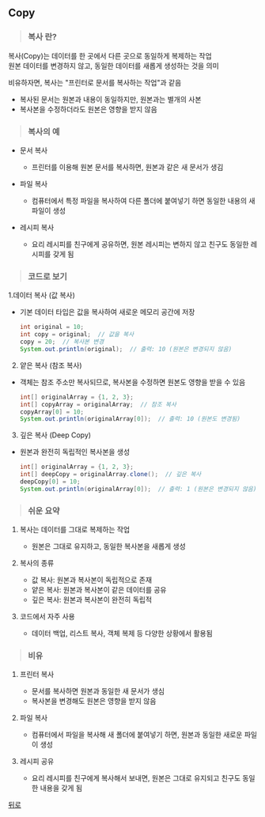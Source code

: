 ## Copy
> ### 복사 란?
복사(Copy)는 데이터를 한 곳에서 다른 곳으로 동일하게 복제하는 작업</br>
원본 데이터를 변경하지 않고, 동일한 데이터를 새롭게 생성하는 것을 의미

비유하자면, 복사는 "프린터로 문서를 복사하는 작업"과 같음
- 복사된 문서는 원본과 내용이 동일하지만, 원본과는 별개의 사본
- 복사본을 수정하더라도 원본은 영향을 받지 않음

> ### 복사의 예
- 문서 복사
    - 프린터를 이용해 원본 문서를 복사하면, 원본과 같은 새 문서가 생김

- 파일 복사
	- 컴퓨터에서 특정 파일을 복사하여 다른 폴더에 붙여넣기 하면 동일한 내용의 새 파일이 생성

- 레시피 복사
	- 요리 레시피를 친구에게 공유하면, 원본 레시피는 변하지 않고 친구도 동일한 레시피를 갖게 됨

> ### 코드로 보기
1.데이터 복사 (값 복사)
- 기본 데이터 타입은 값을 복사하여 새로운 메모리 공간에 저장
    ```java
    int original = 10;
    int copy = original;  // 값을 복사
    copy = 20;  // 복사본 변경
    System.out.println(original);  // 출력: 10 (원본은 변경되지 않음)
    ```

2. 얕은 복사 (참조 복사)
- 객체는 참조 주소만 복사되므로, 복사본을 수정하면 원본도 영향을 받을 수 있음
    ```java
    int[] originalArray = {1, 2, 3};
    int[] copyArray = originalArray;  // 참조 복사
    copyArray[0] = 10;
    System.out.println(originalArray[0]);  // 출력: 10 (원본도 변경됨)
    ```

3. 깊은 복사 (Deep Copy)
- 원본과 완전히 독립적인 복사본을 생성
    ```java
    int[] originalArray = {1, 2, 3};
    int[] deepCopy = originalArray.clone();  // 깊은 복사
    deepCopy[0] = 10;
    System.out.println(originalArray[0]);  // 출력: 1 (원본은 변경되지 않음)
    ```

> ### 쉬운 요약
1.	복사는 데이터를 그대로 복제하는 작업
	- 원본은 그대로 유지하고, 동일한 복사본을 새롭게 생성

2.	복사의 종류
	- 값 복사: 원본과 복사본이 독립적으로 존재
	- 얕은 복사: 원본과 복사본이 같은 데이터를 공유
	- 깊은 복사: 원본과 복사본이 완전히 독립적

3.	코드에서 자주 사용
	- 데이터 백업, 리스트 복사, 객체 복제 등 다양한 상황에서 활용됨

> ### 비유
1.	프린터 복사
	- 문서를 복사하면 원본과 동일한 새 문서가 생심
    - 복사본을 변경해도 원본은 영향을 받지 않음

2.	파일 복사
	- 컴퓨터에서 파일을 복사해 새 폴더에 붙여넣기 하면, 원본과 동일한 새로운 파일이 생성

3.	레시피 공유
	- 요리 레시피를 친구에게 복사해서 보내면, 원본은 그대로 유지되고 친구도 동일한 내용을 갖게 됨

[뒤로](java,md)